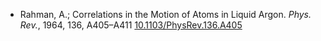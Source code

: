 - Rahman, A.; Correlations in the Motion of Atoms in Liquid Argon. *Phys. Rev.*, 1964, 136, A405–A411 [10.1103/PhysRev.136.A405](https://link.aps.org/doi/10.1103/PhysRev.136.A405)
